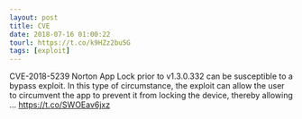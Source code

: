 ```yaml
---
layout: post
title: CVE
date: 2018-07-16 01:00:22
tourl: https://t.co/k9HZz2bu5G
tags: [exploit]
---
```

CVE-2018-5239 Norton App Lock prior to v1.3.0.332 can be susceptible to a bypass exploit. In this type of circumstance, the exploit can allow the user to circumvent the app to prevent it from locking the device, thereby allowing ... https://t.co/SWOEav6jxz